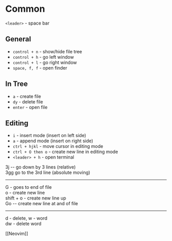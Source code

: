 # Common
`<leader>` - space bar
## General
- `control + n` - show/hide file tree
- `control + h` - go left window
- `control + l` - go right window
- `space, f, f` - open finder 
## In Tree
- `a` - create file
- `dy` - delete file
- `enter` - open file
## Editing
+ `i` - insert mode (insert on left side)
+ `a` - append mode (insert on right side)
+ `ctrl + hjkl` - move cursor in editing mode
+ `ctrl + O then o` - create new line in editing mode
+ `<leader> + h` - open terminal

3j -- go down by 3 lines (relative)  
3gg go to the 3rd line (absolute moving)  
  
------  
G - goes to end of file  
o - create new line  
shift + o - create new line up  
Go -- create new line at and of file  
  
---  
d - delete, w - word  
dw - delete word

[[Neovim]]

